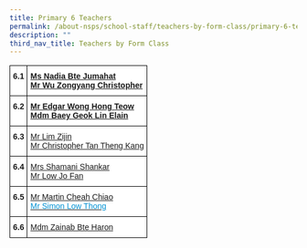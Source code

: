 ```yaml
---
title: Primary 6 Teachers
permalink: /about-nsps/school-staff/teachers-by-form-class/primary-6-teachers
description: ""
third_nav_title: Teachers by Form Class
---
```

<style type="text/css">
.tg  {border-collapse:collapse;border-spacing:0;}
.tg td{border-color:black;border-style:solid;border-width:1px;font-family:Arial, sans-serif;font-size:14px;
  overflow:hidden;padding:10px 5px;word-break:normal;}
.tg th{border-color:black;border-style:solid;border-width:1px;font-family:Arial, sans-serif;font-size:14px;
  font-weight:normal;overflow:hidden;padding:10px 5px;word-break:normal;}
.tg .tg-zc2y{background-color:#FFF;color:#0191D3;text-align:left;vertical-align:top}
.tg .tg-dgl5{background-color:#FFF;font-weight:bold;text-align:left;vertical-align:top}
</style>
<table class="tg">
<thead>
  <tr>
    <th class="tg-dgl5">6.1<br></th>
    <th class="tg-dgl5"><a href="mailto:nadia_jumahat@moe.edu.sg">Ms Nadia Bte Jumahat</a><br><a href="mailto:christopher_wu_zongyang@moe.edu.sg">Mr Wu Zongyang Christopher</a></th>
  </tr>
</thead>
<tbody>
  <tr>
    <td class="tg-dgl5">6.2<br></td>
    <td class="tg-dgl5"><a href="mailto:edgar_wong_hong_teow@moe.edu.sg">Mr Edgar Wong Hong Teow</a><br><a href="mailto:baey_geok_lin_elain@moe.edu.sg">Mdm Baey Geok Lin Elain</a></td>
  </tr>
  <tr>
    <td class="tg-dgl5">6.3</td>
    <td class="tg-zc2y"><a href="mailto:lim_zijin@moe.edu.sg">Mr Lim Zijin</a><br><a href="mailto:tan_theng_kang_christopher">Mr Christopher Tan Theng Kang</a><br></td>
  </tr>
  <tr>
    <td class="tg-dgl5">6.4</td>
    <td class="tg-zc2y"><a href="mailto:shamani_sithananthan_naidu@moe.edu.sg">Mrs Shamani Shankar</a><br><a href="mailto:low_jo-fan@moe.edu.sg">Mr Low Jo Fan</a><br></td>
  </tr>
  <tr>
    <td class="tg-dgl5">6.5</td>
    <td class="tg-zc2y"><a href="mailto:martin_cheah_chiao@moe.edu.sg">Mr Martin Cheah Chiao</a><br><a href="mailto:simon_low_thong@moe.edu.sg"><span style="font-weight:400;text-decoration:none;color:#0191D3">Mr Simon Low Thong</span></a></td>
  </tr>
  <tr>
    <td class="tg-dgl5">6.6</td>
    <td class="tg-zc2y"><a href="mailto:zainab_haron@moe.edu.sg">Mdm Zainab Bte Haron</a></td>
  </tr>
</tbody>
</table>